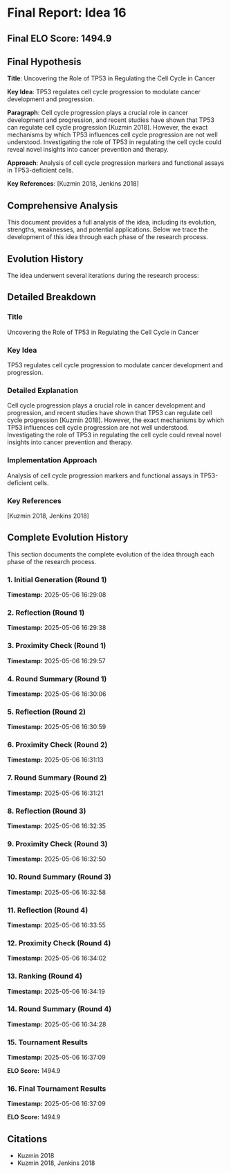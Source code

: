 # Final Report: Idea 16

## Final ELO Score: 1494.9

## Final Hypothesis

**Title**: Uncovering the Role of TP53 in Regulating the Cell Cycle in Cancer

**Key Idea**: TP53 regulates cell cycle progression to modulate cancer development and progression.

**Paragraph**: Cell cycle progression plays a crucial role in cancer development and progression, and recent studies have shown that TP53 can regulate cell cycle progression [Kuzmin 2018]. However, the exact mechanisms by which TP53 influences cell cycle progression are not well understood. Investigating the role of TP53 in regulating the cell cycle could reveal novel insights into cancer prevention and therapy.

**Approach**: Analysis of cell cycle progression markers and functional assays in TP53-deficient cells.

**Key References**: [Kuzmin 2018, Jenkins 2018]

## Comprehensive Analysis

This document provides a full analysis of the idea, including its evolution, strengths, weaknesses, and potential applications. Below we trace the development of this idea through each phase of the research process.

## Evolution History

The idea underwent several iterations during the research process:

## Detailed Breakdown

### Title

Uncovering the Role of TP53 in Regulating the Cell Cycle in Cancer

### Key Idea

TP53 regulates cell cycle progression to modulate cancer development and progression.

### Detailed Explanation

Cell cycle progression plays a crucial role in cancer development and progression, and recent studies have shown that TP53 can regulate cell cycle progression [Kuzmin 2018]. However, the exact mechanisms by which TP53 influences cell cycle progression are not well understood. Investigating the role of TP53 in regulating the cell cycle could reveal novel insights into cancer prevention and therapy.

### Implementation Approach

Analysis of cell cycle progression markers and functional assays in TP53-deficient cells.

### Key References

[Kuzmin 2018, Jenkins 2018]

## Complete Evolution History

This section documents the complete evolution of the idea through each phase of the research process.

### 1. Initial Generation (Round 1)
**Timestamp:** 2025-05-06 16:29:08



### 2. Reflection (Round 1)
**Timestamp:** 2025-05-06 16:29:38



### 3. Proximity Check (Round 1)
**Timestamp:** 2025-05-06 16:29:57



### 4. Round Summary (Round 1)
**Timestamp:** 2025-05-06 16:30:06



### 5. Reflection (Round 2)
**Timestamp:** 2025-05-06 16:30:59



### 6. Proximity Check (Round 2)
**Timestamp:** 2025-05-06 16:31:13



### 7. Round Summary (Round 2)
**Timestamp:** 2025-05-06 16:31:21



### 8. Reflection (Round 3)
**Timestamp:** 2025-05-06 16:32:35



### 9. Proximity Check (Round 3)
**Timestamp:** 2025-05-06 16:32:50



### 10. Round Summary (Round 3)
**Timestamp:** 2025-05-06 16:32:58



### 11. Reflection (Round 4)
**Timestamp:** 2025-05-06 16:33:55



### 12. Proximity Check (Round 4)
**Timestamp:** 2025-05-06 16:34:02



### 13. Ranking (Round 4)
**Timestamp:** 2025-05-06 16:34:19



### 14. Round Summary (Round 4)
**Timestamp:** 2025-05-06 16:34:28



### 15. Tournament Results
**Timestamp:** 2025-05-06 16:37:09

**ELO Score:** 1494.9



### 16. Final Tournament Results
**Timestamp:** 2025-05-06 16:37:09

**ELO Score:** 1494.9



## Citations

- Kuzmin 2018
- Kuzmin 2018, Jenkins 2018
